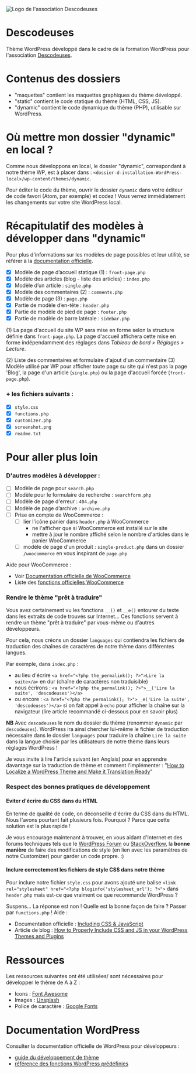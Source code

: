 ![Logo de l'association Descodeuses](https://descodeuses.org/img/logo-descodeuses.701b1e3c.png)

# Descodeuses

Thème WordPress développé dans le cadre de la formation WordPress pour
l'association [Descodeuses](https://descodeuses.org/ "Site de l'association").

# Contenus des dossiers

- "maquettes" contient les maquettes graphiques du thème développé.
- "static" contient le code statique du thème (HTML, CSS, JS).
- "dynamic" contient le code dynamique du thème (PHP), utilisable sur WordPress.

# Où mettre mon dossier "dynamic" en local ?

Comme nous développons en local, le dossier "dynamic", correspondant à notre thème WP,
est à placer dans : `<dossier-d-installation-WordPress-local>/wp-content/themes/dynamic`.

Pour éditer le code du thème, ouvrir le dossier `dynamic` dans votre éditeur de
code favori (Atom, par exemple) et codez ! Vous verrez immédiatement les changements
sur votre site WordPress local.

# Récapitulatif des modèles à développer dans "dynamic"
Pour plus d'informations sur les modèles de page possibles et leur utilité, se référer à la [documentation officielle](https://developer.wordpress.org/themes/basics/template-files/#common-wordpress-template-files).

- [x] Modèle de page d’accueil statique (1) : `front-page.php`
- [x] Modèle des articles (blog - liste des articles) : `index.php`
- [x] Modèle d’un article : `single.php`
- [x] Modèle des commentaires (2) : `comments.php`
- [x] Modèle de page (3) : `page.php`
- [x] Partie de modèle d’en-tête : `header.php`
- [x] Partie de modèle de pied de page : `footer.php`
- [x] Partie de modèle de barre latérale : `sidebar.php`

(1) La page d'accueil du site WP sera mise en forme selon la structure définie
dans `front-page.php`. La page d'accueil affichera cette mise en forme indépendamment des réglages dans *Tableau de bord > Réglages > Lecture*.

(2) Liste des commentaires et formulaire d'ajout d'un commentaire
(3) Modèle utilisé par WP pour afficher toute page su site qui n'est pas la page 'Blog', la page d'un article (`single.php`) ou la page d'accueil forcée (`front-page.php`).

### + les fichiers suivants :
- [x] `style.css`
- [x] `functions.php`
- [x] `customizer.php`
- [x] `screenshot.png`
- [x] `readme.txt`

# Pour aller plus loin

### D'autres modèles à développer :
- [ ] Modèle de page pour `search.php`
- [ ] Modèle pour le formulaire de recherche : `searchform.php`
- [ ] Modèle de page d'erreur : `404.php`
- [ ] Modèle de page d’archive : `archive.php`
- [ ] Prise en compte de WooCommerce :
  - [ ] lier l'icône panier dans `header.php` à WooCommerce
    - ne l'afficher que si WooCommerce est installé sur le site
    - mettre à jour le nombre affiché selon le nombre d'articles dans le panier WooCommerce
  - [ ] modèle de page d'un produit : `single-product.php` dans un dossier `/woocommerce` en vous inspirant de `page.php`

Aide pour WooCommerce :
- Voir [Documentation officielle de WooCommerce](https://docs.woocommerce.com/documentation/plugins/woocommerce/woocommerce-codex/theming/)
- Liste des [fonctions officielles WooCommerce](https://docs.woocommerce.com/wc-apidocs/package-WooCommerce.Functions.html)

### Rendre le thème "prêt à traduire"
Vous avez certainement vu les fonctions `__()` et `__e()` entourer du texte dans les extraits de code trouvés sur Internet... Ces fonctions servent à rendre un thème "prêt à traduire" par vous-même ou d'autres développeurs.

Pour cela, nous créons un dossier `languages` qui contiendra les fichiers de traduction des chaînes de caractères de notre thème dans différentes langues.

Par exemple, dans `index.php` :
- au lieu d'écrire `<a href="<?php the_permalink(); ?>">Lire la suite</a>` en dur (chaîne de caractères non traduisible)
- nous écrirons : `<a href="<?php the_permalink(); ?>">__('Lire la suite', 'descodeuses')</a>`
- ou encore : `<a href="<?php the_permalink(); ?>">__e('Lire la suite', 'descodeuses')</a>` si on fait appel à `echo` pour afficher la chaîne sur la navigateur (lire article recommandé ci-dessous pour en savoir plus)

**NB** Avec `descodeuses` le nom du dossier du thème (renommer `dynamic` par `descodeuses`). WordPress ira ainsi chercher lui-même le fichier de traduction nécessaire dans le dossier `languages` pour traduire la chaîne `Lire la suite` dans la langue choisie par les utilisateurs de notre thème dans leurs réglages WordPress !

Je vous invite à lire l'article suivant (en Anglais) pour en apprendre davantage sur la traduction de thème et comment l'implémenter :
"[How to Localize a WordPress Theme and Make it Translation Ready](https://premium.wpmudev.org/blog/how-to-localize-a-wordpress-theme-and-make-it-translation-ready/)"

### Respect des bonnes pratiques de développement

#### Eviter d'écrire du CSS dans du HTML

En terme de qualité de code, on déconseille d'écrire du CSS dans du HTML.
Nous l'avons pourtant fait plusieurs fois. Pourquoi ? Parce que cette solution est la plus rapide !

Je vous encourage maintenant à trouver, en vous aidant d'Internet et des forums techniques tels que le [WordPress Forum](https://wordpress.org/support/forum/wp-advanced/) ou [StackOverflow](https://stackoverflow.com/), la **bonne manière** de faire des modifications de style (en lien avec les paramètres de notre Customizer) pour garder un code propre. :)

#### Inclure correctement les fichiers de style CSS dans notre thème

Pour inclure notre fichier `style.css` pour avons ajouté une balise `<link rel="stylesheet" href="<?php bloginfo('stylesheet_url'); ?>">` dans `header.php` mais est-ce que vraiment ce que recommande WordPress ?

Suspens... La réponse est non ! Quelle est la bonne façon de faire ?
Passer par `functions.php` ! Aide :
- Documentation officielle : [Including CSS & JavaScript](https://developer.wordpress.org/themes/basics/including-css-javascript/)
- Article de blog : [How to Properly Include CSS and JS in your WordPress Themes and Plugins](https://rudrastyh.com/wordpress/include-css-and-javascript.html)

# Ressources

Les ressources suivantes ont été utilisées/ sont nécessaires pour développer le thème de A à Z :
- Icons : [Font Awesome](https://fontawesome.com/cheatsheet/free/)
- Images : [Unsplash](https://unsplash.com/)
- Police de caractère : [Google Fonts](https://fonts.google.com/specimen/Poppins?sidebar.open&selection.family=Poppins:ital,wght@0,400;0,500;0,600;0,700;1,300)

# Documentation WordPress

Consulter la documentation officielle de WordPress pour développeurs :
- [guide du développement de thème](https://developer.wordpress.org/themes/)
- [référence des fonctions WordPress prédéfinies](https://developer.wordpress.org/reference/)
